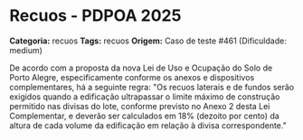 # Recuos - PDPOA 2025

**Categoria:** recuos
**Tags:** recuos
**Origem:** Caso de teste #461 (Dificuldade: medium)

De acordo com a proposta da nova Lei de Uso e Ocupação do Solo de Porto Alegre, especificamente conforme os anexos e dispositivos complementares, há a seguinte regra: "Os recuos laterais e de fundos serão exigidos quando a edificação ultrapassar o limite máximo de construção permitido nas divisas do lote, conforme previsto no Anexo 2 desta Lei Complementar, e deverão ser calculados em 18% (dezoito por cento) da altura de cada volume da edificação em relação à divisa correspondente."